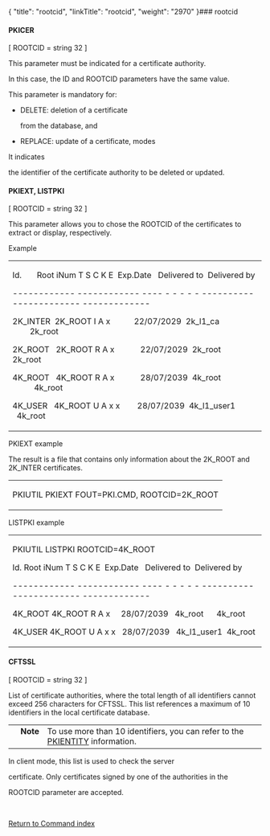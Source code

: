 {
    "title": "rootcid",
    "linkTitle": "rootcid",
    "weight": "2970"
}### <span id="rootcid"></span>rootcid

#### PKICER  

\[ ROOTCID = string 32 \]

This parameter must be indicated for a certificate authority.
In this case, the ID and ROOTCID parameters have the same value.

This parameter is mandatory for:

-   DELETE: deletion of a certificate
    from the database, and
-   REPLACE: update of a certificate, modes

It indicates
the identifier of the certificate authority to be deleted or updated.

#### PKIEXT, LISTPKI

\[ ROOTCID = string 32 \]

This parameter allows you to chose the ROOTCID of the certificates to extract or display, respectively.

Example

<table cellspacing="0">
   <col/>
   <tbody>
      <tr>
         <td>
            <p>Id.                Root         iNum T S C K E  Exp.Date    Delivered to   Delivered by</p>
            <p>------------ ------------ ---- - - - - - ---------- ------------- -------------</p>
            <p>2K_INTER      2K_ROOT           I A x               22/07/2029  2k_l1_ca              2k_root</p>
            <p>2K_ROOT       2K_ROOT           R A x                22/07/2029  2k_root             2k_root</p>
            <p>4K_ROOT        4K_ROOT           R A x                28/07/2039  4k_root                 4k_root</p>
            <p>4K_USER        4K_ROOT           U A x x          28/07/2039  4k_l1_user1     4k_root</p>
         </td>
      </tr>
   </tbody>
</table>

PKIEXT example

The result is a file that contains only information about the 2K\_ROOT and 2K\_INTER certificates.

<table cellspacing="0">
   <col/>
   <tbody>
      <tr>
         <td>
            <p>PKIUTIL PKIEXT FOUT=PKI.CMD, ROOTCID=2K_ROOT</p>
         </td>
      </tr>
   </tbody>
</table>

LISTPKI example

<table cellspacing="0">
   <col/>
   <tbody>
      <tr>
         <td>
            <p>PKIUTIL LISTPKI ROOTCID=4K_ROOT</p>
            <p>Id.          Root         iNum T S C K E  Exp.Date     Delivered to   Delivered by</p>
            <p>------------ ------------ ---- - - - - - ---------- ------------- -------------</p>
            <p>4K_ROOT      4K_ROOT           R A x         28/07/2039   4k_root            4k_root</p>
            <p>4K_USER      4K_ROOT           U A x x     28/07/2039   4k_l1_user1    4k_root</p>
         </td>
      </tr>
   </tbody>
</table>

#### CFTSSL

\[ ROOTCID = string 32 \]

List of certificate authorities, where the total length of all identifiers cannot exceed 256 characters for CFTSSL. This list references a maximum of 10 identifiers in the local certificate database.

<table cellpadding="0" cellspacing="0">
   <col/>
   <col/>
   <col/>
      <tr>
         <td valign="top">         </td>
         <td valign="top"><span><b>Note</b></span>
         </td>
         <td data-mc-autonum="&lt;b&gt;Note&lt;/b&gt;" valign="top">To use more than 10 identifiers, you can refer to the <a href="../../../../transport_security_start_here/certificates/pkiutil_cli_intro/pkientity">PKIENTITY</a> information.         </td>
      </tr>
</table>

In client mode, this list is used to check the server
certificate. Only certificates signed by one of the authorities in the
ROOTCID parameter are accepted.

 

[Return to Command index](../../)
